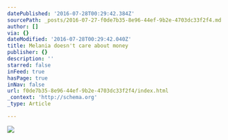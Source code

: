 ```yaml
---
datePublished: '2016-07-28T00:29:42.384Z'
sourcePath: _posts/2016-07-27-f0de7b35-8e96-44ef-9b2e-4703dc33f2f4.md
author: []
via: {}
dateModified: '2016-07-28T00:29:42.040Z'
title: Melania doesn't care about money
publisher: {}
description: ''
starred: false
inFeed: true
hasPage: true
inNav: false
url: f0de7b35-8e96-44ef-9b2e-4703dc33f2f4/index.html
_context: 'http://schema.org'
_type: Article

---
```

![](https://the-grid-user-content.s3-us-west-2.amazonaws.com/070e47f0-3db1-4ec9-a199-4b2693b33b66.jpg)